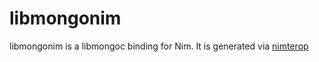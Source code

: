 # libmongonim

libmongonim is a libmongoc binding for Nim. It is generated via [nimterop](https://github.com/nimterop/nimterop)
